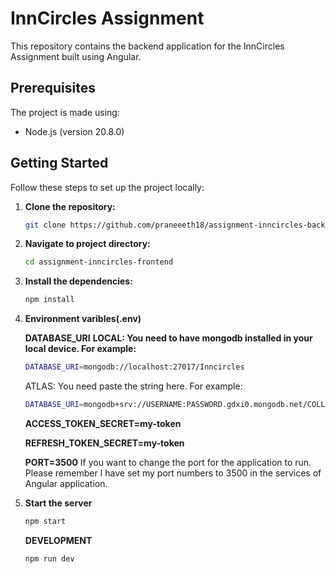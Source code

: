 # InnCircles Assignment

This repository contains the backend application for the InnCircles Assignment built using Angular.

## Prerequisites

The project is made using:

- Node.js (version 20.8.0)

## Getting Started

Follow these steps to set up the project locally:

1. **Clone the repository:**

   ```bash
   git clone https://github.com/praneeeth18/assignment-inncircles-backend.git

   ```

2. **Navigate to project directory:**

   ```bash
   cd assignment-inncircles-frontend

   ```

3. **Install the dependencies:**

   ```bash
   npm install

   ```

4. **Environment varibles(.env)**

   **DATABASE_URI**
   **LOCAL: You need to have mongodb installed in your local device. For example:**

   ```bash
   DATABASE_URI=mongodb://localhost:27017/Inncircles

   ```

   ATLAS: You need paste the string here. For example:

   ```bash
   DATABASE_URI=mongodb+srv://USERNAME:PASSWORD.gdxi0.mongodb.net/COLLECTIONNAME?retryWrites=true&w=majority&appName=Cluster0

   ```

   **ACCESS_TOKEN_SECRET=my-token**

   **REFRESH_TOKEN_SECRET=my-token**

   **PORT=3500**
   If you want to change the port for the application to run. Please remember I have set my port numbers to 3500 in the services of Angular application.

5. **Start the server**

   ```bash
   npm start
   ```

   **DEVELOPMENT**

   ```bash
   npm run dev
   ```
